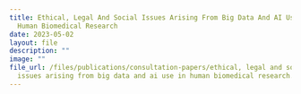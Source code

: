 ```yaml
---
title: Ethical, Legal And Social Issues Arising From Big Data And AI Use In
  Human Biomedical Research
date: 2023-05-02
layout: file
description: ""
image: ""
file_url: /files/publications/consultation-papers/ethical, legal and social
  issues arising from big data and ai use in human biomedical research.pdf
---
```

